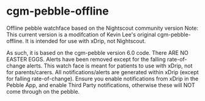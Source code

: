 # cgm-pebble-offline
Offline pebble watchface based on the Nightscout community version
Note:  This current version is a modifcation of Kevin Lee's original cgm-pebble-offline.  It is intended for use with xDrip, not Nightscout.

As such, it is based on the cgm-pebble version 6.0 code.
There ARE NO EASTER EGGS.
Alerts have been removed except for the falling rate-of-change alerts.
This watch face is meant for patients to use with xDrip, not for parents/carers.
All notifications/alerts are generated within xDrip (except for falling rate-of-change).
Ensure you enable notifications from xDrip in the Pebble App, and enable Third Party notifications, otherwise these will NOT come through on the pebble.
